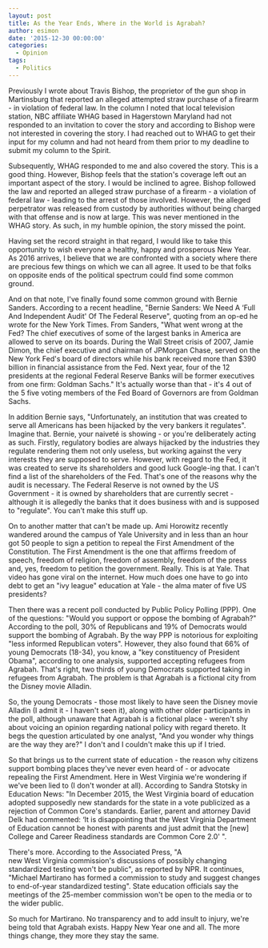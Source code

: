 ```yaml
---
layout: post
title: As the Year Ends, Where in the World is Agrabah?
author: esimon
date: '2015-12-30 00:00:00'
categories:
  - Opinion
tags:
  - Politics
---
```

Previously I wrote about Travis Bishop, the proprietor of the gun shop in Martinsburg that reported an alleged attempted straw purchase of a firearm - in violation of federal law. In the column I noted that local television station, NBC affiliate WHAG based in Hagerstown Maryland had not responded to an invitation to cover the story and according to Bishop were not interested in covering the story. I had reached out to WHAG to get their input for my column and had not heard from them prior to my deadline to submit my column to the Spirit. 

Subsequently, WHAG responded to me and also covered the story. This is a good thing. However, Bishop feels that the station's coverage left out an important aspect of the story. I would be inclined to agree. Bishop followed the law and reported an alleged straw purchase of a firearm - a violation of federal law - leading to the arrest of those involved. However, the alleged perpetrator was released from custody by authorities without being charged with that offense and is now at large. This was never mentioned in the WHAG story. As such, in my humble opinion, the story missed the point. 

Having set the record straight in that regard, I would like to take this opportunity to wish everyone a healthy, happy and prosperous New Year. As 2016 arrives, I believe that we are confronted with a society where there are precious few things on which we can all agree. It used to be that folks on opposite ends of the political spectrum could find some common ground. 

And on that note, I've finally found some common ground with Bernie Sanders. According to a recent headline, "Bernie Sanders: We Need A ‘Full And Independent Audit' Of The Federal Reserve", quoting from an op-ed he wrote for the New York Times. From Sanders, "What went wrong at the Fed? The chief executives of some of the largest banks in America are allowed to serve on its boards. During the Wall Street crisis of 2007, Jamie Dimon, the chief executive and chairman of JPMorgan Chase, served on the New York Fed's board of directors while his bank received more than $390 billion in financial assistance from the Fed. Next year, four of the 12 presidents at the regional Federal Reserve Banks will be former executives from one firm: Goldman Sachs." It's actually worse than that - it's 4 out of the 5 five voting members of the Fed Board of Governors are from Goldman Sachs. 

In addition Bernie says, "Unfortunately, an institution that was created to serve all Americans has been hijacked by the very bankers it regulates". Imagine that. Bernie, your naiveté is showing - or you're deliberately acting as such. Firstly, regulatory bodies are always hijacked by the industries they regulate rendering them not only useless, but working against the very interests they are supposed to serve. However, with regard to the Fed, it was created to serve its shareholders and good luck Google-ing that. I can't find a list of the shareholders of the Fed. That's one of the reasons why the audit is necessary. The Federal Reserve is not owned by the US Government - it is owned by shareholders that are currently secret - although it is allegedly the banks that it does business with and is supposed to "regulate". You can't make this stuff up. 

On to another matter that can't be made up. Ami Horowitz recently wandered around the campus of Yale University and in less than an hour got 50 people to sign a petition to repeal the First Amendment of the Constitution. The First Amendment is the one that affirms freedom of speech, freedom of religion, freedom of assembly, freedom of the press and, yes, freedom to petition the government. Really. This is at Yale. That video has gone viral on the internet. How much does one have to go into debt to get an "ivy league" education at Yale - the alma mater of five US presidents?

Then there was a recent poll conducted by Public Policy Polling (PPP). One of the questions: "Would you support or oppose the bombing of Agrabah?" According to the poll, 30% of Republicans and 19% of Democrats would support the bombing of Agrabah. By the way PPP is notorious for exploiting "less informed Republican voters". However, they also found that 66% of young Democrats (18-34), you know, a "key constituency of President Obama", according to one analysis, supported accepting refugees from Agrabah. That's right, two thirds of young Democrats supported taking in refugees from Agrabah. The problem is that Agrabah is a fictional city from the Disney movie Alladin. 

So, the young Democrats - those most likely to have seen the Disney movie Alladin (I admit it - I haven't seen it), along with other older participants in the poll, although unaware that Agrabah is a fictional place - weren't shy about voicing an opinion regarding national policy with regard thereto. It begs the question articulated by one analyst, "And you wonder why things are the way they are?" I don't and I couldn't make this up if I tried. 

So that brings us to the current state of education - the reason why citizens support bombing places they've never even heard of - or advocate repealing the First Amendment. Here in West Virginia we're wondering if we've been lied to (I don't wonder at all). According to Sandra Stotsky in Education News: "In December 2015, the West Virginia board of education adopted supposedly new standards for the state in a vote publicized as a rejection of Common Core's standards. Earlier, parent and attorney David Delk had commented: ‘It is disappointing that the West Virginia Department of Education cannot be honest with parents and just admit that the [new] College and Career Readiness standards are Common Core 2.0' ". 

There's more. According to the Associated Press, "A new West Virginia commission's discussions of possibly changing standardized testing won't be public", as reported by NPR. It continues, "Michael Martirano has formed a commission to study and suggest changes to end-of-year standardized testing". State education officials say the meetings of the 25-member commission won't be open to the media or to the wider public. 

So much for Martirano. No transparency and to add insult to injury, we're being told that Agrabah exists. Happy New Year one and all. The more things change, they more they stay the same. 

